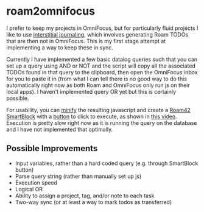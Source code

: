# roam2omnifocus

I prefer to keep my projects in OmniFocus, but for particularly fluid projects I like to use [interstitial journaling](https://medium.com/better-humans/replace-your-to-do-list-with-interstitial-journaling-to-increase-productivity-4e43109d15ef), which involves generating Roam TODOs that are then not in OmniFocus. This is my first stage attempt at implementing a way to keep these in sync.

Currently I have implemented a few basic datalog queries such that you can set up a query using AND or NOT and the script will copy all the associated TODOs found in that query to the clipboard, then open the OmniFocus inbox for you to paste it in (from what I can tell there is no good way to do this automatically right now as both Roam and OmniFocus only run js on their local apps). I haven't implemented query OR yet but this is certainly possible. 

For usability, you can [minify](https://javascript-minifier.com/) the resulting javascript and create a [Roam42 SmartBlock](https://roamresearch.com/#/app/roamhacker/page/GH0401tnt) with a [button](https://roamresearch.com/#/app/roamhacker/page/-y5HVWAXw) to click to execute, as shown in [this video](https://www.loom.com/share/5e0ebb30557245cc82cb5a0133e1c64d). Execution is pretty slow right now as it is running the query on the database and I have not implemented that optimally. 

## Possible Improvements

* Input variables, rather than a hard coded query (e.g. through SmartBlock button)
* Parse query string (rather than manually set up js)
* Execution speed
* Logical OR
* Ability to assign a project, tag, and/or note to each task
* Two-way sync (or at least a way to mark todos as transferred)
